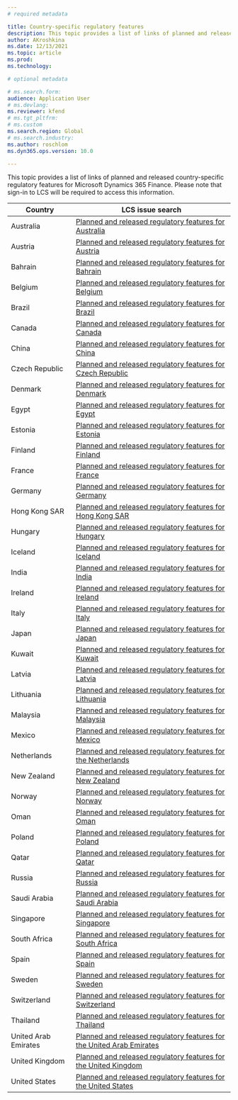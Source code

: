 ```yaml
---
# required metadata

title: Country-specific regulatory features
description: This topic provides a list of links of planned and released country-specific regulatory features for Microsoft Dynamics 365 Finance.
author: AKroshkina
ms.date: 12/13/2021
ms.topic: article
ms.prod: 
ms.technology: 

# optional metadata

# ms.search.form:
audience: Application User
# ms.devlang: 
ms.reviewer: kfend
# ms.tgt_pltfrm: 
# ms.custom
ms.search.region: Global
# ms.search.industry: 
ms.author: roschlom
ms.dyn365.ops.version: 10.0

---
```


This topic provides a list of links of planned and released country-specific regulatory features for Microsoft Dynamics 365 Finance.
Please note that sign-in to LCS will be required to access this information.

| **Country**          | **LCS issue search**                                                                                                                                                                                                                                                                                                                                                                                                                                                                                                                                                                                                                                                                               |
|----------------------|----------------------------------------------------------------------------------------------------------------------------------------------------------------------------------------------------------------------------------------------------------------------------------------------------------------------------------------------------------------------------------------------------------------------------------------------------------------------------------------------------------------------------------------------------------------------------------------------------------------------------------------------------------------------------------------------------|
| Australia            | [Planned and released regulatory features for Australia](https://fix.lcs.dynamics.com/Issue/Results?v=8_versionClass&ct=2_categoryClass_6_categoryClass&ft=1_featureClass_2_featureClass_3_featureClass&cu=1_countryClass&o=D&mode=Full&i=2_issueTypeClass_1_issueTypeClass)                                                                                                                                                                                                                                                                                                                                                                                                                       |
| Austria              | [Planned and released regulatory features for Austria](https://fix.lcs.dynamics.com/Issue/Results?v=8_versionClass&ct=2_categoryClass_6_categoryClass&ft=1_featureClass_2_featureClass_3_featureClass&cu=2_countryClass&o=D&mode=Full&i=2_issueTypeClass_1_issueTypeClass)                                                                                                                                                                                                                                                                                                                                                                                                                         |
| Bahrain              | [Planned and released regulatory features for Bahrain](https://fix.lcs.dynamics.com/Issue/Results?v=8_versionClass&ct=2_categoryClass_6_categoryClass&ft=1_featureClass_2_featureClass_3_featureClass&cu=37_countryClass&o=D&mode=Full&i=2_issueTypeClass_1_issueTypeClass)                                                                                                                                                                                                                                                                                                                                                                                                                        |
| Belgium              | [<u>Planned and released regulatory features for Belgium</u>](https://fix.lcs.dynamics.com/Issue/Results?v=8_versionClass&ct=2_categoryClass_6_categoryClass&ft=1_featureClass_2_featureClass_3_featureClass&cu=3_countryClass&o=D&mode=Full&i=2_issueTypeClass_1_issueTypeClass)                                                                                                                                                                                                                                                                                                                                                                                                                  |
| Brazil               | [<u>Planned and released regulatory features for Brazil</u>](https://fix.lcs.dynamics.com/Issue/Results?v=8_versionClass&ct=2_categoryClass_6_categoryClass&ft=1_featureClass_2_featureClass_3_featureClass&cu=4_countryClass&o=D&mode=Full&i=2_issueTypeClass_1_issueTypeClass)                                                                                                                                                                                                                                                                                                                                                                                                                   |
| Canada               | [Planned and released regulatory features for Canada](https://fix.lcs.dynamics.com/Issue/Results?q=&dm=0&v=8_versionClass&i=2_issueTypeClass_1_issueTypeClass&ct=2_categoryClass_6_categoryClass&ft=1_featureClass_2_featureClass_3_featureClass&cu=5_countryClass&pi=&pm=&pc=&rd=&d=&envId=&permission=)                                                                                                                                                                                                                                                                                                                                                                                          |
| China                | [<u>Planned and released regulatory features for China</u>](https://fix.lcs.dynamics.com/Issue/Results?v=8_versionClass&ct=2_categoryClass_6_categoryClass&ft=1_featureClass_2_featureClass_3_featureClass&cu=6_countryClass&o=D&mode=Full&i=2_issueTypeClass_1_issueTypeClass)                                                                                                                                                                                                                                                      |
| Czech Republic                | [<u>Planned and released regulatory features for Czech Republic</u>](https://fix.lcs.dynamics.com/Issue/Results?v=8_versionClass&ct=2_categoryClass_6_categoryClass&ft=1_featureClass_2_featureClass_3_featureClass&cu=7_countryClass&o=D&mode=Full&i=2_issueTypeClass_1_issueTypeClass)                                                                                                                                                                                                                                                                                                                                                                                                                                                                                                              |
| Denmark              | [<u>Planned and released regulatory features for Denmark</u>](https://fix.lcs.dynamics.com/Issue/Results?v=8_versionClass&ct=2_categoryClass_6_categoryClass&ft=1_featureClass_2_featureClass_3_featureClass&cu=8_countryClass&o=D&mode=Full&i=2_issueTypeClass_1_issueTypeClass)                                                                                                                                                                                                                                                                                                                                                                                                                  |
| Egypt                | [<u>Planned and released regulatory features for Egypt</u>](https://fix.lcs.dynamics.com/Issue/Results?v=8_versionClass&ct=2_categoryClass_6_categoryClass&ft=1_featureClass_2_featureClass_3_featureClass&cu=42_countryClass&o=D&mode=Full&i=2_issueTypeClass_1_issueTypeClass)                                                                                                                                                                                                                                                                                                                                                                                                                   |
| Estonia              | [Planned and released regulatory features for Estonia](https://fix.lcs.dynamics.com/Issue/Results?v=8_versionClass&ct=2_categoryClass_6_categoryClass&ft=1_featureClass_2_featureClass_3_featureClass&cu=9_countryClass&o=D&mode=Full&i=2_issueTypeClass_1_issueTypeClass)                                                                                                                                                                                                                                                                                                                                                                                                                         |
| Finland              | [<u>Planned and released regulatory features for Finland</u>](https://fix.lcs.dynamics.com/Issue/Results?v=8_versionClass&ct=2_categoryClass_6_categoryClass&ft=1_featureClass_2_featureClass_3_featureClass&cu=10_countryClass&o=D&mode=Full&i=2_issueTypeClass_1_issueTypeClass)                                                                                                                                                                                                                                                                                                                                                                                                                 |
| France               | [<u>Planned and released regulatory features for France</u>](https://fix.lcs.dynamics.com/Issue/Results?v=8_versionClass&ct=2_categoryClass_6_categoryClass&ft=1_featureClass_2_featureClass_3_featureClass&cu=11_countryClass&o=D&mode=Full&i=2_issueTypeClass_1_issueTypeClass)                                                                                                                                                                                                                                                                                                                                                                                                                  |
| Germany              | [<u>Planned and released regulatory features for Germany</u>](https://fix.lcs.dynamics.com/Issue/Results?v=8_versionClass&ct=2_categoryClass_6_categoryClass&ft=1_featureClass_2_featureClass_3_featureClass&cu=12_countryClass&o=D&mode=Full&i=2_issueTypeClass_1_issueTypeClass)                                                                                                                                                                                                                                                                                                                                                                                                                 |
| Hong Kong SAR        | [<u>Planned and released regulatory features for Hong Kong SAR</u>](https://fix.lcs.dynamics.com/Issue/Results?q=&dm=0&v=8_versionClass&i=2_issueTypeClass_1_issueTypeClass&ct=2_categoryClass_6_categoryClass&ft=1_featureClass_2_featureClass_3_featureClass&cu=38_countryClass&pi=&pm=&pc=&rd=&d=&envId=&permission=)                                                                                                                                                                                                                                                                                                                                                                           |
| Hungary              | [<u>Planned and released regulatory features for Hungary</u>](https://fix.lcs.dynamics.com/Issue/Results?v=8_versionClass&ct=2_categoryClass_6_categoryClass&ft=1_featureClass_2_featureClass_3_featureClass&cu=13_countryClass&o=D&mode=Full&i=2_issueTypeClass_1_issueTypeClass)                                                                                                                                                                                                                                                                                                                                                                                                                 |
| Iceland              | [<u>Planned and released regulatory features for Iceland</u>](https://fix.lcs.dynamics.com/Issue/Results?q=&dm=0&v=8_versionClass&i=2_issueTypeClass_1_issueTypeClass&ct=2_categoryClass_6_categoryClass&ft=1_featureClass_2_featureClass_3_featureClass&cu=14_countryClass&pi=&pm=&pc=&rd=&d=&envId=&permission=)                                                                                                                                                                                                                                                                                                                                                                                 |
| India                | [<u>Planned and released regulatory features for India</u>](https://fix.lcs.dynamics.com/Issue/Results?v=8_versionClass&ct=2_categoryClass_6_categoryClass&ft=1_featureClass_2_featureClass_3_featureClass&cu=15_countryClass&o=D&mode=Full&i=2_issueTypeClass_1_issueTypeClass)                                                                                                                                                                                                                                                                                                                                                                                                                   |
| Ireland              | [<u>Planned and released regulatory features for Ireland</u>](https://fix.lcs.dynamics.com/Issue/Results?v=8_versionClass&ct=2_categoryClass_6_categoryClass&ft=1_featureClass_2_featureClass_3_featureClass&cu=16_countryClass&o=D&mode=Full&i=2_issueTypeClass_1_issueTypeClass)                                                                                                                                                                                                                                                                                                                                                                                                                 |
| Italy                | [<u>Planned and released regulatory features for Italy</u>](https://fix.lcs.dynamics.com/Issue/Results?v=8_versionClass&ct=2_categoryClass_6_categoryClass&ft=1_featureClass_2_featureClass_3_featureClass&cu=17_countryClass&o=D&mode=Full&i=2_issueTypeClass_1_issueTypeClass)                                                                                                                                                                                                                                                                                                                                                                                                                   |
| Japan                | [<u>Planned and released regulatory features for Japan</u>](https://fix.lcs.dynamics.com/Issue/Results?v=8_versionClass&ct=2_categoryClass_6_categoryClass&ft=1_featureClass_2_featureClass_3_featureClass&cu=18_countryClass&o=D&mode=Full&i=2_issueTypeClass_1_issueTypeClass)                                                                                                                                                                                                                                                                                                                                                                                                                   |
| Kuwait               | [<u>Planned and released regulatory features for Kuwait</u>](https://fix.lcs.dynamics.com/Issue/Results?v=8_versionClass&ct=2_categoryClass_6_categoryClass&ft=1_featureClass_2_featureClass_3_featureClass&cu=39_countryClass&o=D&mode=Full&i=2_issueTypeClass_1_issueTypeClasshttps://fix.lcs.dynamics.com/Issue/Results?v=8_versionClass&ct=2_categoryClass_6_categoryClass&ft=1_featureClass_2_featureClass_3_featureClass&cu=39_countryClass&o=D&mode=Full&i=2_issueTypeClass_1_issueTypeClass)                                                                                                                                                                                               |
| Latvia               | [<u>Planned and released regulatory features for Latvia</u>](https://fix.lcs.dynamics.com/Issue/Results?v=8_versionClass&ct=2_categoryClass_6_categoryClass&ft=1_featureClass_2_featureClass_3_featureClass&cu=19_countryClass&o=D&mode=Full&i=2_issueTypeClass_1_issueTypeClass)                                                                                                                                                                                                                                                                                                                                                                                                                  |
| Lithuania            | [<u>Planned and released regulatory features for Lithuania</u>](https://fix.lcs.dynamics.com/Issue/Results?v=8_versionClass&ct=2_categoryClass_6_categoryClass&ft=1_featureClass_2_featureClass_3_featureClass&cu=20_countryClass&o=D&mode=Full&i=2_issueTypeClass_1_issueTypeClass)                                                                                                                                                                                                                                                                                                                                                                                                               |
| Malaysia             | [Planned and released regulatory features for Malaysia](https://fix.lcs.dynamics.com/Issue/Results?v=8_versionClass&ct=2_categoryClass_6_categoryClass&ft=1_featureClass_2_featureClass_3_featureClass&cu=21_countryClass&o=D&mode=Full&i=2_issueTypeClass_1_issueTypeClass)                                                                                                                                                                                                                                                                                                                                                                                                                       |
| Mexico               | [<u>Planned and released regulatory features for Mexico</u>](https://fix.lcs.dynamics.com/Issue/Results?v=8_versionClass&ct=2_categoryClass_6_categoryClass&ft=1_featureClass_2_featureClass_3_featureClass&cu=22_countryClass&o=D&mode=Full&i=2_issueTypeClass_1_issueTypeClass)                                                                                                                                                                                                                                                                                                                                                                                                                  |
| Netherlands          | [<u>Planned and released regulatory features for the Netherlands</u>](https://fix.lcs.dynamics.com/Issue/Results?v=8_versionClass&ct=2_categoryClass_6_categoryClass&ft=1_featureClass_2_featureClass_3_featureClass&cu=23_countryClass&o=D&mode=Full&i=2_issueTypeClass_1_issueTypeClass)                                                                                                                                                                                                                                                                                                                                                                                                         |
| New Zealand          | [Planned and released regulatory features for New Zealand](https://fix.lcs.dynamics.com/Issue/Results?v=8_versionClass&ct=2_categoryClass_6_categoryClass&ft=1_featureClass_2_featureClass_3_featureClass&cu=24_countryClass&o=D&mode=Full&i=2_issueTypeClass_1_issueTypeClass)                                                                                                                                                                                                                                                                                                                                                                                                                    |
| Norway               | [<u>Planned and released regulatory features for Norway</u>](https://fix.lcs.dynamics.com/Issue/Results?v=8_versionClass&ct=2_categoryClass_6_categoryClass&ft=1_featureClass_2_featureClass_3_featureClass&cu=25_countryClass&o=D&mode=Full&i=2_issueTypeClass_1_issueTypeClass)                                                                                                                                                                                                                                                                                                                                                                                                                  |
| Oman                 | [<u>Planned and released regulatory features for Oman</u>](https://fix.lcs.dynamics.com/Issue/Results?v=8_versionClass&ct=2_categoryClass_6_categoryClass&ft=1_featureClass_2_featureClass_3_featureClass&cu=40_countryClass&o=D&mode=Full&i=2_issueTypeClass_1_issueTypeClass)                                                                                                                                                                                                                                                                                                                                                                                                                    |
| Poland               | [<u>Planned and released regulatory features for Poland</u>](https://fix.lcs.dynamics.com/Issue/Results?v=8_versionClass&ct=2_categoryClass_6_categoryClass&ft=1_featureClass_2_featureClass_3_featureClass&cu=26_countryClass&o=D&mode=Full&i=2_issueTypeClass_1_issueTypeClass)                                                                                                                                                                                                                                                                                                                                                                                                                  |
| Qatar                | [<u>Planned and released regulatory features for Qatar</u>](https://fix.lcs.dynamics.com/Issue/Results?v=8_versionClass&ct=2_categoryClass_6_categoryClass&ft=1_featureClass_2_featureClass_3_featureClass&cu=41_countryClass&o=D&mode=Full&i=2_issueTypeClass_1_issueTypeClass)                                                                                                                                                                                                                                                                                                                                                                                                                   |
| Russia               | [<u>Planned and released regulatory features for Russia</u>](https://fix.lcs.dynamics.com/Issue/Results?v=8_versionClass&ct=2_categoryClass_6_categoryClass&ft=1_featureClass_2_featureClass_3_featureClass&cu=27_countryClass&o=D&mode=Full&i=2_issueTypeClass_1_issueTypeClass)                                                                                                                                                                                                                                                                                                                                                                                                                  |
| Saudi Arabia         | [<u>Planned and released regulatory features for Saudi Arabia</u>](https://fix.lcs.dynamics.com/Issue/Results?v=8_versionClass&ct=2_categoryClass_6_categoryClass&ft=1_featureClass_2_featureClass_3_featureClass&cu=28_countryClass&o=D&mode=Full&i=2_issueTypeClass_1_issueTypeClass)                                                                                                                                                                                                                                                                                                                                                                                                            |
| Singapore            | [<u>Planned and released regulatory features for Singapore</u>](https://fix.lcs.dynamics.com/Issue/Results?v=8_versionClass&ct=2_categoryClass_6_categoryClass&ft=1_featureClass_2_featureClass_3_featureClass&cu=29_countryClass&o=D&mode=Full&i=2_issueTypeClass_1_issueTypeClass)                                                                                                                                                                                                                                                                                                                                                                                                               |
| South Africa         | [<u>Planned and released regulatory features for South Africa</u>](https://fix.lcs.dynamics.com/Issue/Results?q=&dm=0&v=8_versionClass&i=2_issueTypeClass_1_issueTypeClass&ct=2_categoryClass_6_categoryClass&ft=1_featureClass_2_featureClass_3_featureClass&cu=30_countryClass&pi=&pm=&pc=&rd=&d=&envId=&permission=)                                                                                                                                                                                                                                                                                                                                                                            |
| Spain                | [<u>Planned and released regulatory features for Spain</u>](https://fix.lcs.dynamics.com/Issue/Results?v=8_versionClass&ct=2_categoryClass_6_categoryClass&ft=1_featureClass_2_featureClass_3_featureClass&cu=31_countryClass&o=D&mode=Full&i=2_issueTypeClass_1_issueTypeClass)                                                                                                                                                                                                                                                                                                                                                                                                                   |
| Sweden               | [<u>Planned and released regulatory features for Sweden</u>](https://fix.lcs.dynamics.com/Issue/Results?v=8_versionClass&ct=2_categoryClass_6_categoryClass&ft=1_featureClass_2_featureClass_3_featureClass&cu=32_countryClass&o=D&mode=Full&i=2_issueTypeClass_1_issueTypeClass)                                                                                                                                                                                                                                                                                                                                                                                                                  |
| Switzerland          | [<u>Planned and released regulatory features for Switzerland</u>](https://fix.lcs.dynamics.com/Issue/Results?v=8_versionClass&ct=2_categoryClass_6_categoryClass&ft=1_featureClass_2_featureClass_3_featureClass&cu=33_countryClass&o=D&mode=Full&i=2_issueTypeClass_1_issueTypeClass)                                                                                                                                                                                                                                                                                                                                                                                                             |
| Thailand             | [<u>Planned and released regulatory features for Thailand</u>](https://fix.lcs.dynamics.com/Issue/Results?v=8_versionClass&ct=2_categoryClass_6_categoryClass&ft=1_featureClass_2_featureClass_3_featureClass&cu=34_countryClass&o=D&mode=Full&i=2_issueTypeClass_1_issueTypeClass)                                                                                                                                                                                                                                                                                                                                                                                                                |
| United Arab Emirates | [<u>Planned and released regulatory features for the United Arab Emirates</u>](https://fix.lcs.dynamics.com/Issue/Results?v=8_versionClass&ct=2_categoryClass_6_categoryClass&ft=1_featureClass_2_featureClass_3_featureClass&cu=43_countryClass&o=D&mode=Full&i=2_issueTypeClass_1_issueTypeClass)                                                                                                                                                                                                                                                                                                                                                                                                |
| United Kingdom       | [<u>Planned and released regulatory features for the United Kingdom</u>](https://nam06.safelinks.protection.outlook.com/?url=https%3A%2F%2Ffix.lcs.dynamics.com%2FIssue%2FResults%3Fv%3D8_versionClass%26ct%3D2_categoryClass_6_categoryClass%26ft%3D1_featureClass_2_featureClass_3_featureClass%26cu%3D3_countryClass%26o%3DD%26mode%3DFull%26i%3D2_issueTypeClass_1_issueTypeClass&data=04%7C01%7Cvastrup%40microsoft.com%7C6e8a12140a0548c9224508d94add50a5%7C72f988bf86f141af91ab2d7cd011db47%7C1%7C0%7C637623136671200065%7CUnknown%7CTWFpbGZsb3d8eyJWIjoiMC4wLjAwMDAiLCJQIjoiV2luMzIiLCJBTiI6Ik1haWwiLCJXVCI6Mn0%3D%7C1000&sdata=eiZzncdY20RjysdC8rpru54YONhSlJUec093vwFK5jI%3D&reserved=0) |
| United States        | [<u>Planned and released regulatory features for the United States</u>](https://fix.lcs.dynamics.com/Issue/Results?q=&dm=0&v=8_versionClass&i=2_issueTypeClass_1_issueTypeClass&ct=2_categoryClass_6_categoryClass&ft=1_featureClass_2_featureClass_3_featureClass&cu=36_countryClass&pi=&pm=&pc=&rd=&d=&envId=&permission=)                                                                                                                                                                                                                                                                                                                                                                       |
